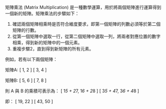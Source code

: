 

矩陣乘法 (Matrix Multiplication) 是一種數學運算，用於將兩個矩陣進行運算得到一個新的矩陣。矩陣乘法的步驟如下：

1. 確認兩個矩陣相乘時是否符合維度要求，即第一個矩陣的列數必須等於第二個矩陣的行數。
2. 從第一個矩陣中選取一行，從第二個矩陣中選取一列，將兩者對應位置的數字相乘，得到新的矩陣中的一個元素。
3. 重複步驟2，直到得到新矩陣的所有元素。

例如，若有以下兩個矩陣：

矩陣A:
[ 1, 2 ]
[ 3, 4 ]

矩陣B:
[ 5, 6 ]
[ 7, 8 ]

則 A 與 B 的乘積可表示為：
[ 1*5 + 2*7, 1*6 + 2*8 ]
[ 3*5 + 4*7, 3*6 + 4*8 ]

即：
[ 19, 22 ]
[ 43, 50 ]